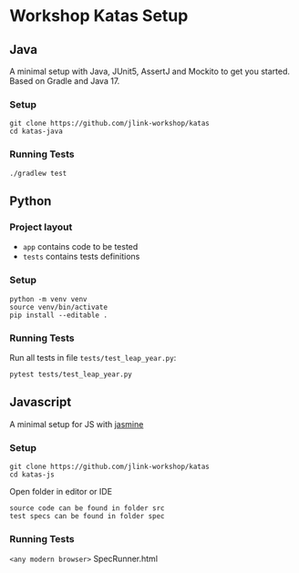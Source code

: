 # Workshop Katas Setup

## Java

A minimal setup with Java, JUnit5, AssertJ and Mockito to get you started.
Based on Gradle and Java 17.

### Setup

```
git clone https://github.com/jlink-workshop/katas
cd katas-java
```

### Running Tests

```
./gradlew test
```

## Python

### Project layout

- `app` contains code to be tested
- `tests` contains tests definitions

### Setup

```
python -m venv venv
source venv/bin/activate
pip install --editable .
```

### Running Tests

Run all tests in file `tests/test_leap_year.py`:

```
pytest tests/test_leap_year.py
```

## Javascript

A minimal setup for JS with [jasmine](http://jasmine.github.io/)

### Setup

```
git clone https://github.com/jlink-workshop/katas
cd katas-js
```

Open folder in editor or IDE

    source code can be found in folder src
    test specs can be found in folder spec

### Running Tests

`<any modern browser>` SpecRunner.html